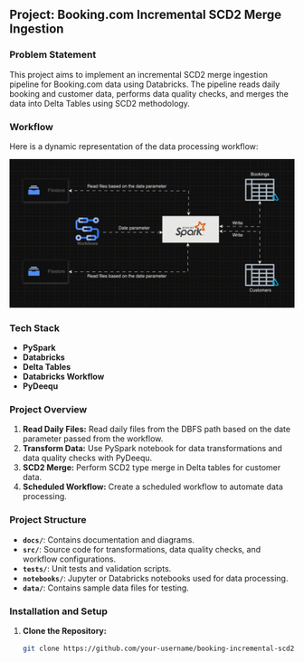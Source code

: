## Project: Booking.com Incremental SCD2 Merge Ingestion

### Problem Statement
This project aims to implement an incremental SCD2 merge ingestion pipeline for Booking.com data using Databricks. 
The pipeline reads daily booking and customer data, performs data quality checks, and merges the data into Delta Tables using SCD2 methodology.

### Workflow
Here is a dynamic representation of the data processing workflow:

![Workflow Animation](docs/Workflow_Animation.gif)


### Tech Stack
- **PySpark**
- **Databricks**
- **Delta Tables**
- **Databricks Workflow**
- **PyDeequ**

### Project Overview
1. **Read Daily Files:** Read daily files from the DBFS path based on the date parameter passed from the workflow.
2. **Transform Data:** Use PySpark notebook for data transformations and data quality checks with PyDeequ.
3. **SCD2 Merge:** Perform SCD2 type merge in Delta tables for customer data.
4. **Scheduled Workflow:** Create a scheduled workflow to automate data processing.

### Project Structure
- **`docs/`**: Contains documentation and diagrams.
- **`src/`**: Source code for transformations, data quality checks, and workflow configurations.
- **`tests/`**: Unit tests and validation scripts.
- **`notebooks/`**: Jupyter or Databricks notebooks used for data processing.
- **`data/`**: Contains sample data files for testing.

### Installation and Setup
1. **Clone the Repository:**
   ```bash
   git clone https://github.com/your-username/booking-incremental-scd2-ingestion.git
